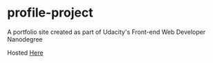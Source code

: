 # profile-project
A portfolio site created as part of Udacity's Front-end Web Developer Nanodegree

Hosted [Here](https://contemplativecoffeecup.github.io/profile-project/)

